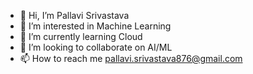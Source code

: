 - 👋 Hi, I’m Pallavi Srivastava
- 👀 I’m interested in Machine Learning 
- 🌱 I’m currently learning Cloud
- 💞️ I’m looking to collaborate on AI/ML
- 📫 How to reach me pallavi.srivastava876@gmail.com

<!---
Pallavi885/Pallavi885 is a ✨ special ✨ repository because its `README.md` (this file) appears on your GitHub profile.
You can click the Preview link to take a look at your changes.
--->
